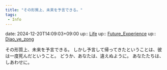 ```yaml
---
title: "その形質上、未来を予言できる。"
tags:
 - Info
---
```


date: 2024-12-20T14:09:03+09:00
up:: [Life](../Bar/Novel/Chaos/Life.md)
up:: [Future_Experience](../Bar/Novel/Chaos/Future_Experience.md)
up:: [Diao_ye_zong](../Bar/Novel/Touhou_Project/Diao_ye_zong.md)

その形質上、未来を予言できる。
しかし予言して帰ってきたということは、彼は一度死んだということ。
どうか、あなたは、違えぬように。
あなたたちは、しあわせに。